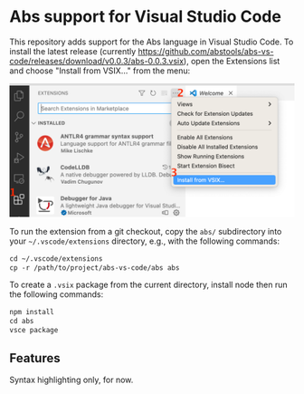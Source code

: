 # Abs support for Visual Studio Code

This repository adds support for the Abs language in Visual Studio Code.  To
install the latest release (currently
https://github.com/abstools/abs-vs-code/releases/download/v0.0.3/abs-0.0.3.vsix),
open the Extensions list and choose "Install from VSIX..." from the menu:

<picture>
<img alt="First click 'Extensions', then the horizontal dots menu at the top of the list, then 'Install from VSIX...'" src="images/installing.png">
</picture>

To run the extension from a git checkout, copy the `abs/` subdirectory into
your `~/.vscode/extensions` directory, e.g., with the following commands:

    cd ~/.vscode/extensions
    cp -r /path/to/project/abs-vs-code/abs abs

To create a `.vsix` package from the current directory, install node then run
the following commands:

    npm install
    cd abs
    vsce package

## Features

Syntax highlighting only, for now.
